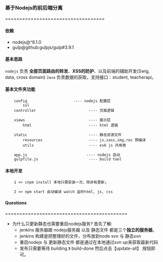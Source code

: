 ### 基于Nodejs的前后端分离
===================================

#### 依赖
* nodejs@^8.1.0
* gulp@github:gulpjs/gulp#3.9.1

#### 基本思路
`nodejs` 负责 **全部页面路由的转发**、**XSS的防护**、以及前端的辅助开发(Swig, data, cross domain)
`Java` 负责数据的获取，支持接口：student, teacherapi。 

#### 基本文件夹功能
```
	config                     ---- nodejs 配置层
		ssl
	controller                        ---- 页面逻辑
	
	views                             ---- 展示层
		html 						  ---- html 逻辑

	static                            ---- 静态资源文件
		resources                     ---- js,sass,img,res 预编译
		utils                         ---- es6 js 共用类
		
	app.js                         	 ---- nodejs 启动
	gulpfile.js              		  ---- build tool
```
#### 本地开发
```	
	1 >> cnpm install 本地只需安装一次，除非有更新;

	2 >> npm start 自动编译 watch 监听html, js, css
```

#### Questions
===========================================
* 为什么只更新静态也需要重启nodejs服务?
	首先了解:
	- jenkins 服务器跟 nodejs服务器 以及 静态文件 都是三个**独立的服务器**。
	- jenkins 构建是把整理好的文件，分布放到node svn 与 静态svn
	- 重启nodejs 与 更新静态文件 都是通过在本地通过svn up来获取最新代码
	- 发布只需要等待 building 》 build-done 然后点击【update-all】 按钮即可。
